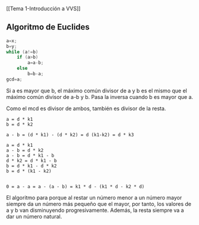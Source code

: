 [[Tema 1-Introducción a VVS]]

## Algoritmo de Euclides
```c
a=x; 
b=y;
while (a!=b)
	if (a>b) 
		a=a-b;
	else 
		b=b-a; 
gcd=a;
```

Si a es mayor que b, el máximo común divisor de a y b es el mismo que el máximo común divisor de a-b y b. Pasa la inversa cuando b es mayor que a.

Como el mcd es divisor de ambos, también es divisor de la resta. 

```
a = d * k1
b = d * k2

a - b = (d * k1) - (d * k2) = d (k1-k2) = d * k3

a = d * k1
a - b = d * k2
a - b = d * k1 - b
d * k2 = d * k1 - b
b = d * k1 - d * k2
b = d * (k1 - k2)


0 = a - a = a - (a - b) = k1 * d - (k1 * d - k2 * d)
```

El algoritmo para porque al restar un número menor a un número mayor siempre da un número más pequeño que el mayor, por tanto, los valores de a y b van disminuyendo progresivamente. Además, la resta siempre va a dar un número natural. 